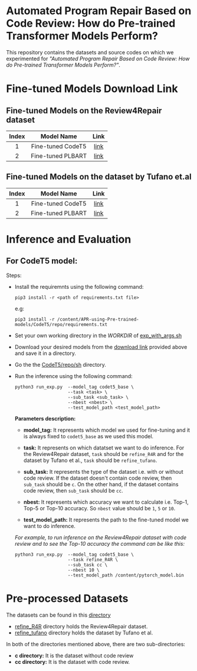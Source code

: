 # Automated Program Repair Based on Code Review: How do Pre-trained Transformer Models Perform?

This repository contains the datasets and source codes on which we experimented for _"Automated Program Repair Based on Code Review: How do Pre-trained Transformer Models Perform?"_.

# Fine-tuned Models Download Link

## Fine-tuned Models on the Review4Repair dataset

| Index |    Model Name     |                                       Link                                        |
| :---: | :---------------: | :-------------------------------------------------------------------------------: |
|   1   | Fine-tuned CodeT5 | [link](https://mega.nz/file/zrg1GBaL#6cga1sF86JnPTABpNDlXyU7_6amGCIotHRMtgBuspis) |
|   2   | Fine-tuned PLBART |                                     [link]()                                      |

## Fine-tuned Models on the dataset by Tufano et.al

| Index |    Model Name     |                                       Link                                        |
| :---: | :---------------: | :-------------------------------------------------------------------------------: |
|   1   | Fine-tuned CodeT5 | [link](https://mega.nz/file/3yYWia4R#vKEk7-Tl1ZCk-r4PlaSpkXPgDK5pgtpExSVTiz07n-c) |
|   2   | Fine-tuned PLBART |                                     [link]()                                      |

# **Inference and Evaluation**

## For CodeT5 model:

Steps:

- Install the requiremnts using the following command:

  ```
  pip3 install -r <path of requirements.txt file>
  ```

  e.g:

  ```
  pip3 install -r /content/APR-using-Pre-trained-models/CodeT5/repo/requirements.txt
  ```

- Set your own working directory in the _WORKDIR_ of [exp_with_args.sh](https://github.com/APR-using-Pre-trained-Models/APR-using-Pre-trained-models/blob/42aa3f61e6e94f8bd68ef3475be332ad063bab01/CodeT5/repo/sh/exp_with_args.sh#L1)

- Download your desired models from the [download link](#fine-tuned-models-download-link) provided above and save it in a directory.

- Go the the [CodeT5/repo/sh](https://github.com/APR-using-Pre-trained-Models/APR-using-Pre-trained-models/tree/main/CodeT5/repo/sh) directory.

- Run the inference using the following command:

  ```
  python3 run_exp.py  --model_tag codet5_base \
                      --task <task> \
                      --sub_task <sub_task> \
                      --nbest <nbest> \
                      --test_model_path <test_model_path>
  ```

  **Parameters description:**

  - **model_tag:** It represents which model we used for fine-tuning and it is always fixed to `codet5_base` as we used this model.

  - **task:** It represents on which datatset we want to do inference. For the Review4Repair dataset, `task` should be `refine_R4R` and for the dataset by Tufano et al., `task` should be `refine_tufano`.

  - **sub_task:** It represents the type of the dataset i.e. with or without code review. If the dataset doesn't contain code review, then `sub_task` should be `c`. On the other hand, if the dataset contains code review, then `sub_task` should be `cc`.

  - **nbest:** It represents which accuracy we want to calculate i.e. Top-1, Top-5 or Top-10 accuracy.
    So `nbest` value should be `1`, `5` or `10`.

  - **test_model_path:** It represents the path to the fine-tuned model we want to do inference.

  _For example, to run inference on the Review4Repair dataset with code review and to see the Top-10 accuracy the command can be like this:_

  ```
  python3 run_exp.py  --model_tag codet5_base \
                      --task refine_R4R \
                      --sub_task cc \
                      --nbest 10 \
                      --test_model_path /content/pytorch_model.bin
  ```

# Pre-processed Datasets

The datasets can be found in this [directory](https://github.com/APR-using-Pre-trained-Models/APR-using-Pre-trained-models/tree/42aa3f61e6e94f8bd68ef3475be332ad063bab01/CodeT5/repo/data)

- [refine_R4R](https://github.com/APR-using-Pre-trained-Models/APR-using-Pre-trained-models/tree/42aa3f61e6e94f8bd68ef3475be332ad063bab01/CodeT5/repo/data/refine_R4R) directory holds the Review4Repair dataset.
- [refine_tufano](https://github.com/APR-using-Pre-trained-Models/APR-using-Pre-trained-models/tree/42aa3f61e6e94f8bd68ef3475be332ad063bab01/CodeT5/repo/data/refine_tufano) directory holds the dataset by Tufano et al.

In both of the directories mentioned above, there are two sub-directories:

- **c directory:** It is the dataset without code review
- **cc directory:** It is the dataset with code review.
